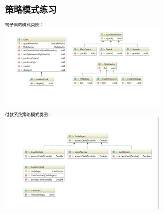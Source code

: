 # 策略模式练习
鸭子策略模式类图：
![Image duck](https://github.com/CYDDD1998/strategyModel/blob/master/images/QQ%E6%B5%8F%E8%A7%88%E5%99%A8%E6%88%AA%E5%9B%BE20180613202050.png)

付款系统策略模式类图：
![Image cash](https://github.com/CYDDD1998/strategyModel/blob/master/images/QQ%E6%B5%8F%E8%A7%88%E5%99%A8%E6%88%AA%E5%9B%BE20180613205536.png)
